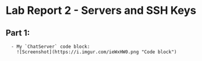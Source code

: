 # Lab Report 2 - Servers and SSH Keys

## Part 1:
      - My `ChatServer` code block:
        ![Screenshot](https://i.imgur.com/ieWxHW0.png "Code block")


